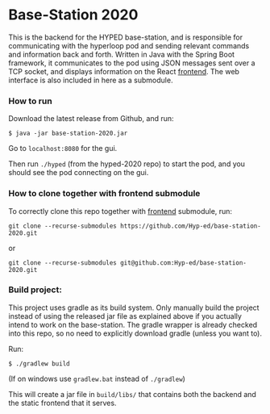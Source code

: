 # Base-Station 2020

This is the backend for the HYPED base-station, and is responsible for communicating with the hyperloop pod and sending relevant commands and information back and forth. Written in Java with the Spring Boot framework, it communicates to the pod using JSON messages sent over a TCP socket, and displays information on the React [frontend](https://github.com/Hyp-ed/mission-control-2020-frontend). The web interface is also included in here as a submodule.

### How to run
Download the latest release from Github, and run:
```
$ java -jar base-station-2020.jar
```

Go to `localhost:8080` for the gui.

Then run `./hyped` (from the hyped-2020 repo) to start the pod, and you should see the pod connecting on the gui.

### How to clone together with frontend submodule

To correctly clone this repo together with [frontend](https://github.com/Hyp-ed/mission-control-2020-frontend) submodule, run:
```
git clone --recurse-submodules https://github.com/Hyp-ed/base-station-2020.git
```
or
```
git clone --recurse-submodules git@github.com:Hyp-ed/base-station-2020.git
```

### Build project:
This project uses gradle as its build system. Only manually build the project instead of using the released jar file as explained above if you actually intend to work on the base-station. The gradle wrapper is already checked into this repo, so no need to explicitly download gradle (unless you want to).

Run:
```
$ ./gradlew build
```

(If on windows use `gradlew.bat` instead of `./gradlew`)

This will create a jar file in `build/libs/` that contains both the backend and the static frontend that it serves.
